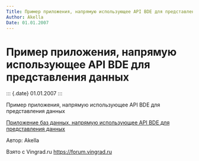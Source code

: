 ```yaml
---
Title: Пример приложения, напрямую использующее API BDE для представления данных
Author: Akella
Date: 01.01.2007
---
```



Пример приложения, напрямую использующее API BDE для представления данных
=========================================================================

::: {.date}
01.01.2007
:::

Пример приложения, напрямую использующее API BDE для представления
данных

[Приложение баз данных, напрямую использующее API BDE для представления данных](16_2.zip)

Автор: Akella

Взято с Vingrad.ru <https://forum.vingrad.ru>

